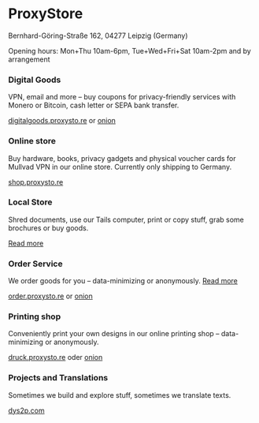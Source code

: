 # ProxyStore

<p class="lead text-center mb-2">Bernhard-Göring-Straße 162, 04277 Leipzig (Germany)</p>
<p class="lead text-center">Opening hours: Mon+Thu 10am-6pm, Tue+Wed+Fri+Sat 10am-2pm and by arrangement</p>

<div class="row">
	<div class="card col-lg m-3">
		<div class="card-body">
			<h3 class="card-title">Digital Goods</h3>
			<p class="card-text">VPN, email and more – buy coupons for privacy-friendly services with Monero or Bitcoin, cash letter or SEPA bank transfer.</p>
			<a href="https://digitalgoods.proxysto.re">digitalgoods.proxysto.re</a>
			or
			<a href="http://digitazyyxyihwwzudp5syxxyn3qhcd63wqcha2dxpfqiyydmrgdiaad.onion/">onion</a>
		</div>
	</div>
	<div class="card card-hover col-lg m-3">
		<div class="card-body">
			<h3 class="card-title">Online store</h3>
			<p class="card-text">Buy hardware, books, privacy gadgets and physical voucher cards for Mullvad VPN in our online store. Currently only shipping to Germany.</p>
			<a class="card-link stretched-link" href="https://shop.proxysto.re">shop.proxysto.re</a>
		</div>
	</div>
	<div class="card card-hover col-lg m-3">
		<div class="card-body">
			<h3 class="card-title">Local Store</h3>
			<p class="card-text">Shred documents, use our Tails computer, print or copy stuff, grab some brochures or buy goods.</p>
			<a class="card-link stretched-link" href="ladensortiment.html">Read more</a>
		</div>
	</div>
</div>

<div class="row">
	<div class="card card-hover col-lg m-3">
		<div class="card-body">
			<h3 class="card-title">Order Service</h3>
			<p class="card-text">We order goods for you – data-minimizing or anonymously. <a href="bestellservice.html">Read more</a></p>
			<a href="https://order.proxysto.re">order.proxysto.re</a>
			or
			<a href="http://proxyoxiemywllckvpix543gqcmvvltrnb7inbwtk2knkehqt72tyfyd.onion">onion</a>
		</div>
	</div>
	<div class="card card-hover col-lg m-3">
		<div class="card-body">
			<h3 class="card-title">Printing shop</h3>
			<p class="card-text">Conveniently print your own designs in our online printing shop – data-minimizing or anonymously.</p>
			<a href="https://druck.proxysto.re">druck.proxysto.re</a>
			oder
			<a href="http://print5cxveagitd3cbl3pakcjupk5jwgtpwa35uowhtzlmcqbibmsnyd.onion">onion</a>
		</div>
	</div>
	<div class="card card-hover col-lg m-3">
		<div class="card-body">
			<h3 class="card-title">Projects and Translations</h3>
			<p class="card-text">Sometimes we build and explore stuff, sometimes we translate texts.</p>
			<a class="card-link stretched-link" href="https://dys2p.com">dys2p.com</a>
		</div>
	</div>
</div>

